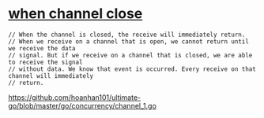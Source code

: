 # [when channel close](https://github.com/mentaLwz/gitblogOfMental/issues/27)

	// When the channel is closed, the receive will immediately return.
	// When we receive on a channel that is open, we cannot return until we receive the data
	// signal. But if we receive on a channel that is closed, we are able to receive the signal
	// without data. We know that event is occurred. Every receive on that channel will immediately
	// return.

https://github.com/hoanhan101/ultimate-go/blob/master/go/concurrency/channel_1.go